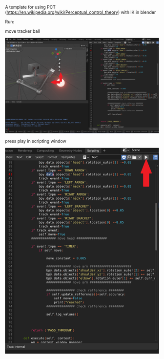 A template for using PCT (https://en.wikipedia.org/wiki/Perceptual_control_theory) with IK in blender

Run:

move tracker ball

![Alt move ball](https://raw.githubusercontent.com/zohebz/pct_ik/main/move_ball.png)

press play in scripting window 

![Alt run](https://raw.githubusercontent.com/zohebz/pct_ik/main/run.png)
